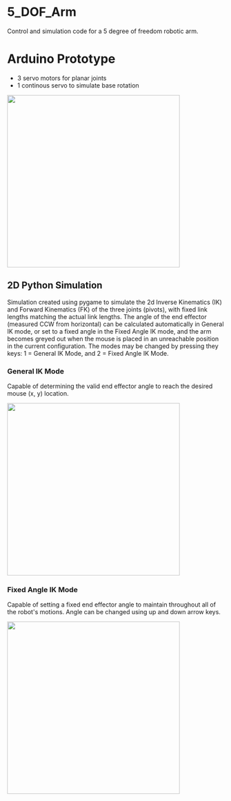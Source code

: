 # 5_DOF_Arm
Control and simulation code for a 5 degree of freedom robotic arm.

# Arduino Prototype
* 3 servo motors for planar joints
* 1 continous servo to simulate base rotation
<img src="https://user-images.githubusercontent.com/15254803/167279164-ddecfc67-f772-4ac4-95c0-79078480c0e9.gif" height="400" />

## 2D Python Simulation
Simulation created using pygame to simulate the 2d Inverse Kinematics (IK) and Forward Kinematics (FK) of the three joints (pivots), with fixed link lengths matching the actual link lengths.
The angle of the end effector (measured CCW from horizontal) can be calculated automatically in General IK mode, or set to a fixed angle in the Fixed Angle IK mode, and the arm becomes greyed out when the mouse is placed in an unreachable position in the current configuration.
The modes may be changed by pressing they keys: 1 = General IK Mode, and 2 = Fixed Angle IK Mode.

### General IK Mode
Capable of determining the valid end effector angle to reach the desired mouse (x, y) location.

<img src="https://user-images.githubusercontent.com/15254803/166200032-c8abb8ea-b909-4e58-ba0a-b415672ab630.gif" height="400" />

### Fixed Angle IK Mode
Capable of setting a fixed end effector angle to maintain throughout all of the robot's motions. Angle can be changed using up and down arrow keys.

<img src="https://user-images.githubusercontent.com/15254803/166200056-cecf7c42-24cf-4a46-9a56-09dffa06ebbf.gif" height="400" />
